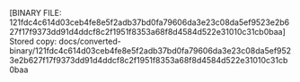[BINARY FILE: 121fdc4c614d03ceb4fe8e5f2adb37bd0fa79606da3e23c08da5ef9523e2b627f17f9373dd91d4ddcf8c2f1951f8353a68f8d4584d522e31010c31cb0baa]
Stored copy: docs/converted-binary/121fdc4c614d03ceb4fe8e5f2adb37bd0fa79606da3e23c08da5ef9523e2b627f17f9373dd91d4ddcf8c2f1951f8353a68f8d4584d522e31010c31cb0baa
